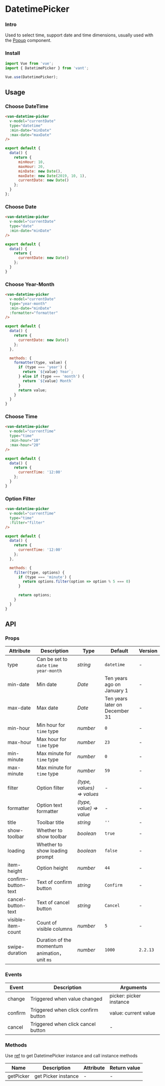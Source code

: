 # DatetimePicker

### Intro

Used to select time, support date and time dimensions, usually used with the [Popup](#/en-US/popup) component.

### Install

``` javascript
import Vue from 'vue';
import { DatetimePicker } from 'vant';

Vue.use(DatetimePicker);
```

## Usage

### Choose DateTime

```html
<van-datetime-picker
  v-model="currentDate"
  type="datetime"
  :min-date="minDate"
  :max-date="maxDate"
/>
```

```javascript
export default {
  data() {
    return {
      minHour: 10,
      maxHour: 20,
      minDate: new Date(),
      maxDate: new Date(2019, 10, 1),
      currentDate: new Date()
    };
  }
};
```

### Choose Date

```html
<van-datetime-picker
  v-model="currentDate"
  type="date"
  :min-date="minDate"
/>
```

```js
export default {
  data() {
    return {
      currentDate: new Date()
    };
  }
}
```

### Choose Year-Month

```html
<van-datetime-picker
  v-model="currentDate"
  type="year-month"
  :min-date="minDate"
  :formatter="formatter"
/>
```

```js
export default {
  data() {
    return {
      currentDate: new Date()
    };
  },

  methods: {
    formatter(type, value) {
      if (type === 'year') {
        return `${value} Year`;
      } else if (type === 'month') {
        return `${value} Month`
      }
      return value;
    }
  }
}
```

### Choose Time

```html
<van-datetime-picker
  v-model="currentTime"
  type="time"
  :min-hour="10"
  :max-hour="20"
/>
```

```js
export default {
  data() {
    return {
      currentTime: '12:00'
    };
  }
}
```

### Option Filter

```html
<van-datetime-picker
  v-model="currentTime"
  type="time"
  :filter="filter"
/>
```

```js
export default {
  data() {
    return {
      currentTime: '12:00'
    };
  },

  methods: {
    filter(type, options) {
      if (type === 'minute') {
        return options.filter(option => option % 5 === 0)
      }

      return options;
    }
  }
}
```

## API

### Props

| Attribute | Description | Type | Default | Version |
|------|------|------|------|------|
| type | Can be set to `date` `time`<br> `year-month` | *string* | `datetime` | - |
| min-date | Min date | *Date* | Ten years ago on January 1 | - |
| max-date | Max date | *Date* | Ten years later on December 31 | - |
| min-hour | Min hour for `time` type | *number* | `0` | - |
| max-hour | Max hour for `time` type | *number* | `23` | - |
| min-minute | Max minute for `time` type | *number* | `0` | - |
| max-minute | Max minute for `time` type | *number* | `59` | - |
| filter | Option filter | *(type, values) => values* | - | - |
| formatter | Option text formatter | *(type, value) => value* | - | - |
| title | Toolbar title | *string* | `''` | - |
| show-toolbar | Whether to show toolbar | *boolean* | `true` | - |
| loading | Whether to show loading prompt | *boolean* | `false` | - |
| item-height | Option height | *number* | `44` | - |
| confirm-button-text | Text of confirm button | *string* | `Confirm` | - |
| cancel-button-text | Text of cancel button | *string* | `Cancel` | - |
| visible-item-count | Count of visible columns | *number* | `5` | - |
| swipe-duration | Duration of the momentum animation，unit `ms` | *number*  | `1000` | `2.2.13` |

### Events

| Event | Description | Arguments |
|------|------|------|
| change | Triggered when value changed | picker: picker instance |
| confirm | Triggered when click confirm button | value: current value |
| cancel | Triggered when click cancel button | - |

### Methods

Use [ref](https://vuejs.org/v2/api/#ref) to get DatetimePicker instance and call instance methods

| Name | Description | Attribute | Return value |
|------|------|------|------|
| getPicker | get Picker instance | - | - |
